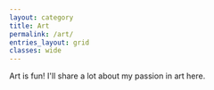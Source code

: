 ```yaml
---
layout: category
title: Art
permalink: /art/
entries_layout: grid
classes: wide
---
```


Art is fun! I'll share a lot about my passion in art here.